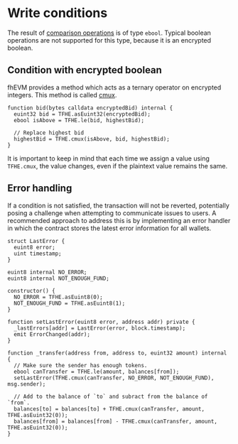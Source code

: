 # Write conditions

The result of [comparison operations](../references/functions.md#comparison-operation-eq-ne-ge-gt-le-lt) is of type `ebool`. Typical boolean operations are not supported for this type, because it is an encrypted boolean.

## Condition with encrypted boolean

fhEVM provides a method which acts as a ternary operator on encrypted integers. This method is called [cmux](../references/functions.md#multiplexer-operator-cmux).

```solidity
function bid(bytes calldata encryptedBid) internal {
  euint32 bid = TFHE.asEuint32(encryptedBid);
  ebool isAbove = TFHE.le(bid, highestBid);

  // Replace highest bid
  highestBid = TFHE.cmux(isAbove, bid, highestBid);
}
```

It is important to keep in mind that each time we assign a value using `TFHE.cmux`, the value changes, even if the plaintext value remains the same.

## Error handling

If a condition is not satisfied, the transaction will not be reverted, potentially posing a challenge when attempting to communicate issues to users. A recommended approach to address this is by implementing an error handler in which the contract stores the latest error information for all wallets.

```solidity
struct LastError {
  euint8 error;
  uint timestamp;
}

euint8 internal NO_ERROR;
euint8 internal NOT_ENOUGH_FUND;

constructor() {
  NO_ERROR = TFHE.asEuint8(0);
  NOT_ENOUGH_FUND = TFHE.asEuint8(1);
}

function setLastError(euint8 error, address addr) private {
  _lastErrors[addr] = LastError(error, block.timestamp);
  emit ErrorChanged(addr);
}

function _transfer(address from, address to, euint32 amount) internal {
  // Make sure the sender has enough tokens.
  ebool canTransfer = TFHE.le(amount, balances[from]);
  setLastError(TFHE.cmux(canTransfer, NO_ERROR, NOT_ENOUGH_FUND), msg.sender);

  // Add to the balance of `to` and subract from the balance of `from`.
  balances[to] = balances[to] + TFHE.cmux(canTransfer, amount, TFHE.asEuint32(0));
  balances[from] = balances[from] - TFHE.cmux(canTransfer, amount, TFHE.asEuint32(0));
}
```
